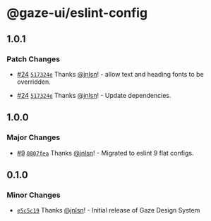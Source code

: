# @gaze-ui/eslint-config

## 1.0.1

### Patch Changes

- [#24](https://github.com/studio-drishti/gaze/pull/24) [`517324e`](https://github.com/studio-drishti/gaze/commit/517324e784a4522feaa4d841ae2279d693dd4372) Thanks [@jnlsn](https://github.com/jnlsn)! - allow text and heading fonts to be overridden.

- [#24](https://github.com/studio-drishti/gaze/pull/24) [`517324e`](https://github.com/studio-drishti/gaze/commit/517324e784a4522feaa4d841ae2279d693dd4372) Thanks [@jnlsn](https://github.com/jnlsn)! - Update dependencies.

## 1.0.0

### Major Changes

- [#9](https://github.com/studio-drishti/gaze/pull/9) [`0807fea`](https://github.com/studio-drishti/gaze/commit/0807feafd03b0d6cdbd3a233cdd8a5e80deb1834) Thanks [@jnlsn](https://github.com/jnlsn)! - Migrated to eslint 9 flat configs.

## 0.1.0

### Minor Changes

- [`e5c5c19`](https://github.com/studio-drishti/gaze/commit/e5c5c19d7c04934a858701a79f8cca876dac91f4) Thanks [@jnlsn](https://github.com/jnlsn)! - Initial release of Gaze Design System
